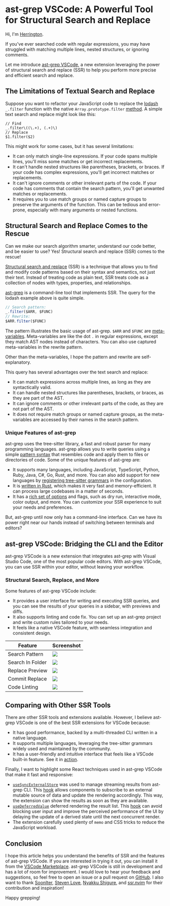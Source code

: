 # ast-grep VSCode: A Powerful Tool for Structural Search and Replace

Hi, I'm [Herrington](https://twitter.com/hd_nvim).

If you've ever searched code with regular expressions, you may have struggled with matching multiple lines, nested structures, or ignoring comments.

Let me introduce [ast-grep VSCode](https://marketplace.visualstudio.com/items?itemName=ast-grep.ast-grep-vscode), a new extension leveraging the power of structural search and replace (SSR) to help you perform more precise and efficient search and replace.


## The Limitations of Textual Search and Replace

Suppose you want to refactor your JavaScript code to replace the [lodash](https://lodash.com/) `_.filter` function with the native `Array.prototype.filter` [method](https://developer.mozilla.org/en-US/docs/Web/JavaScript/Reference/Global_Objects/Array/filter). A simple text search and replace might look like this:

```regex
// Find
_.filter\((\.+), (.+)\)
// Replace
$1.filter($2)
```

This might work for some cases, but it has several limitations:

- It can only match single-line expressions. If your code spans multiple lines, you'll miss some matches or get incorrect replacements.
- It can't handle nested structures like parentheses, brackets, or braces. If your code has complex expressions, you'll get incorrect matches or replacements.
- It can't ignore comments or other irrelevant parts of the code. If your code has comments that contain the search pattern, you'll get unwanted matches or replacements.
- It requires you to use match groups or named capture groups to preserve the arguments of the function. This can be tedious and error-prone, especially with many arguments or nested functions.

## Structural Search and Replace Comes to the Rescue

Can we make our search algorithm smarter, understand our code better, and be easier to use? Yes! Structural search and replace (SSR) comes to the rescue!

[Structural search and replace](https://www.jetbrains.com/help/idea/structural-search-and-replace.html) (SSR) is a technique that allows you to find and modify code patterns based on their syntax and semantics, not just their text. Instead of treating code as plain text, SSR treats code as a collection of nodes with types, properties, and relationships.

[ast-grep](https://ast-grep.github.io/) is a command-line tool that implements SSR. The query for the lodash example above is quite simple.

```javascript
// Search pattern:
_.filter($ARR, $FUNC)
// Rewrite:
$ARR.filter($FUNC)
```

The pattern illustrates the basic usage of ast-grep. `$ARR` and `$FUNC` are [meta-variables](https://ast-grep.github.io/guide/pattern-syntax.html#meta-variable). Meta-variables are like the dot `.` in regular expressions, except they match AST nodes instead of characters. You can also use captured meta-variables in the rewrite pattern.

Other than the meta-variables, I hope the pattern and rewrite are self-explanatory.

This query has several advantages over the text search and replace:

- It can match expressions across multiple lines, as long as they are syntactically valid.
- It can handle nested structures like parentheses, brackets, or braces, as they are part of the AST.
- It can ignore comments or other irrelevant parts of the code, as they are not part of the AST.
- It does not require match groups or named capture groups, as the meta-variables are accessed by their names in the search pattern.


### Unique Features of ast-grep

ast-grep uses the tree-sitter library, a fast and robust parser for many programming languages. ast-grep allows you to write queries using a simple [pattern syntax](https://ast-grep.github.io/guide/pattern-syntax.html#meta-variable) that resembles code and apply them to files or directories of code. Some of the unique features of ast-grep are:

- It supports many languages, including JavaScript, TypeScript, Python, Ruby, Java, C#, Go, Rust, and more. You can also add support for new languages by [registering tree-sitter grammars](https://ast-grep.github.io/advanced/custom-language.html) in the configuration.
- It is [written in Rust](https://github.com/ast-grep/ast-grep), which makes it very fast and memory-efficient. It can process large codebases in a matter of seconds.
- It has a [rich set of options](https://ast-grep.github.io/reference/cli.html) and flags, such as dry run, interactive mode, color output, and more. You can customize your SSR experience to suit your needs and preferences.

But, ast-grep until now only has a command-line interface. Can we have its power right near our hands instead of switching between terminals and editors?

## ast-grep VSCode: Bridging the CLI and the Editor

ast-grep VSCode is a new extension that integrates ast-grep with Visual Studio Code, one of the most popular code editors. With ast-grep VSCode, you can use SSR within your editor, without leaving your workflow.

### Structural Search, Replace, and More

Some features of ast-grep VSCode include:

- It provides a user interface for writing and executing SSR queries, and you can see the results of your queries in a sidebar, with previews and diffs.
- It also supports linting and code fix. You can set up an ast-grep project and write custom rules tailored to your needs.
- It feels like a native VSCode feature, with seamless integration and consistent design.

| Feature         | Screenshot                                                                                                  |
| --------------- | ----------------------------------------------------------------------------------------------------------- |
| Search Pattern  | <img src="https://github.com/ast-grep/ast-grep-vscode/blob/main/readme/search-pattern.png?raw=true">     |
| Search In Folder| <img src="https://github.com/ast-grep/ast-grep-vscode/blob/main/readme/search-in-folder.png?raw=true">  |
| Replace Preview | <img src="https://github.com/ast-grep/ast-grep-vscode/blob/main/readme/replace.png?raw=true">             |
| Commit Replace  | <img src="https://github.com/ast-grep/ast-grep-vscode/blob/main/readme/commit-replace.png?raw=true">     |
| Code Linting    | <img src="https://github.com/ast-grep/ast-grep-vscode/blob/main/readme/linter.png?raw=true">               |

## Comparing with Other SSR Tools

There are other SSR tools and extensions available. However, I believe ast-grep VSCode is one of the best SSR extensions for VSCode because:

- It has good performance, backed by a multi-threaded CLI written in a native language.
- It supports multiple languages, leveraging the tree-sitter grammars widely used and maintained by the community.
- It has a user-friendly and intuitive interface that feels like a VSCode built-in feature. See it in [action](https://www.youtube.com/watch?v=1ZM4RfIvWKc).

Finally, I want to highlight some React techniques used in ast-grep VSCode that make it fast and responsive:

- [`useSyncExternalStore`](https://github.com/ast-grep/ast-grep-vscode/blob/789d27325fb9ce6a0bb969caefdc718942f6d2b3/src/webview/hooks/useSearch.tsx#L150-L159) was used to manage streaming results from ast-grep CLI. This [hook](https://react.dev/reference/react/useSyncExternalStore) allows components to subscribe to an external mutable source of data and update the rendering accordingly. This way, the extension can show the results as soon as they are available.
- [`useDeferredValue`](https://github.com/ast-grep/ast-grep-vscode/blob/main/src/webview/SearchSidebar/index.tsx#L13-L16) deferred rendering the result list. This [hook](https://react.dev/reference/react/useDeferredValue) can avoid blocking user input and improve the perceived performance of the UI by delaying the update of a derived state until the next concurrent render.
- The extension carefully used plenty of `memo` and CSS tricks to reduce the JavaScript workload.

## Conclusion

I hope this article helps you understand the benefits of SSR and the features of ast-grep VSCode. If you are interested in trying it out, you can install it from the [VSCode Marketplace](https://marketplace.visualstudio.com/items?itemName=ast-grep.ast-grep-vscode). ast-grep VSCode is still in development and has a lot of room for improvement. I would love to hear your feedback and suggestions, so feel free to open an issue or a pull request on [GitHub](https://github.com/ast-grep/ast-grep-vscode). I also want to thank [SoonIter](https://github.com/SoonIter), [Steven Love](https://github.com/StevenLove), [Nyakku Shigure](https://github.com/SigureMo), and [ssr.nvim](https://github.com/cshuaimin/ssr.nvim) for their contribution and inspiration!

Happy grepping!
